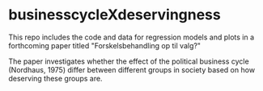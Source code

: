 # businesscycleXdeservingness
This repo includes the code and data for regression models and plots in a forthcoming paper titled "Forskelsbehandling op til valg?"

The paper investigates whether the effect of the political business cycle (Nordhaus, 1975) differ between different groups in society based on how deserving these groups are. 
